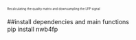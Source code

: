 <span style="font-size:0.5em;">Recalculating the quality matrix and downsampling the LFP signal</span><br/>
<br/>
##install dependencies and main functions<br/>
pip install nwb4fp
